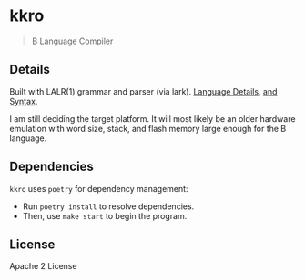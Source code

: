 # kkro

> B Language Compiler

## Details

Built with LALR(1) grammar and parser (via lark). [Language Details](https://www.bell-labs.com/usr/dmr/www/btut.pdf), [and Syntax](https://www.bell-labs.com/usr/dmr/www/kbman.html).

I am still deciding the target platform. It will most likely be an older hardware emulation with word size, stack, and flash memory large enough for the B language.

## Dependencies

`kkro` uses `poetry` for dependency management:

* Run `poetry install` to resolve dependencies.
* Then, use `make start` to begin the program.

## License

Apache 2 License